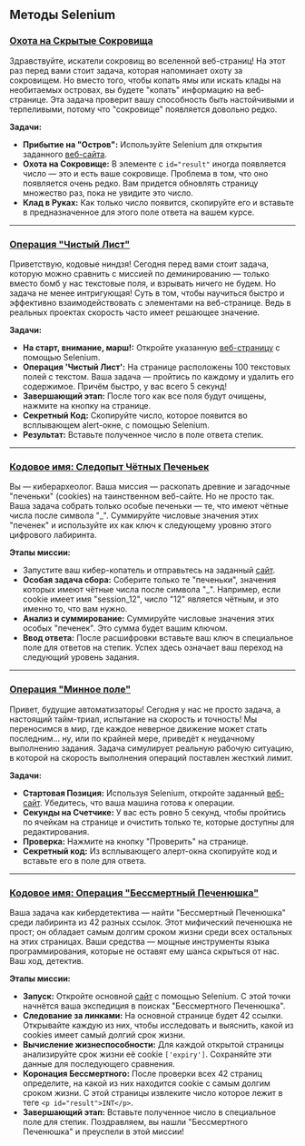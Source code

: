 ## Методы Selenium

### [Охота на Скрытые Сокровища](https://github.com/vypiemzalyubov/qa-automation/blob/main/Selenium/Selenium%20Python/2.%20Selenium%20methods/task_1.py)

Здравствуйте, искатели сокровищ во вселенной веб-страниц! На этот раз перед вами стоит задача, которая напоминает охоту за сокровищем. Но вместо того, чтобы копать ямы или искать клады на необитаемых островах, вы будете "копать" информацию на веб-странице. Эта задача проверит вашу способность быть настойчивыми и терпеливыми, потому что "сокровище" появляется довольно редко.

**Задачи:**
- **Прибытие на "Остров":** Используйте Selenium для открытия заданного [веб-сайта](https://parsinger.ru/methods/1/index.html).
- **Охота на Сокровище:** В элементе с `id="result"` иногда появляется число — это и есть ваше сокровище. Проблема в том, что оно появляется очень редко. Вам придется обновлять страницу множество раз, пока не увидите это число.
- **Клад в Руках:** Как только число появится, скопируйте его и вставьте в предназначенное для этого поле ответа на вашем курсе.

---

### [Операция "Чистый Лист"](https://github.com/vypiemzalyubov/qa-automation/blob/main/Selenium/Selenium%20Python/2.%20Selenium%20methods/task_2.py)

Приветствую, кодовые ниндзя! Сегодня перед вами стоит задача, которую можно сравнить с миссией по деминированию — только вместо бомб у нас текстовые поля, и взрывать ничего не будем. Но задача не менее интригующая! Суть в том, чтобы научиться быстро и эффективно взаимодействовать с элементами на веб-странице. Ведь в реальных проектах скорость часто имеет решающее значение.

**Задачи:**
- **На старт, внимание, марш!:** Откройте указанную [веб-страницу](https://parsinger.ru/selenium/5.5/1/1.html) с помощью Selenium. 
- **Операция 'Чистый Лист':** На странице расположены 100 текстовых полей с текстом. Ваша задача — пройтись по каждому и удалить его содержимое. Причём быстро, у вас всего 5 секунд!
- **Завершающий этап:** После того как все поля будут очищены, нажмите на кнопку на странице.
- **Секретный Код:** Скопируйте число, которое появится во всплывающем alert-окне, с помощью Selenium.
- **Результат:** Вставьте полученное число в поле ответа степик.

---

### [Кодовое имя: Следопыт Чётных Печеньек](https://github.com/vypiemzalyubov/qa-automation/blob/main/Selenium/Selenium%20Python/2.%20Selenium%20methods/task_3.py)

Вы — киберархеолог. Ваша миссия — раскопать древние и загадочные "печеньки" (cookies) на таинственном веб-сайте. Но не просто так. Ваша задача собрать только особые печеньки — те, что имеют чётные числа после символа "_". Суммируйте числовые значения этих "печенек" и используйте их как ключ к следующему уровню этого цифрового лабиринта.

**Этапы миссии:**
- Запустите ваш кибер-копатель и отправьтесь на заданный [сайт](https://parsinger.ru/methods/3/index.html).
- **Особая задача сбора:** Соберите только те "печеньки", значения которых имеют чётные числа после символа "_". Например, если cookie имеет имя "session_12", число "12" является чётным, и это именно то, что вам нужно.
- **Анализ и суммирование:** Суммируйте числовые значения этих особых "печенек". Это сумма будет вашим ключом.
- **Ввод ответа:** После расшифровки вставьте ваш ключ в специальное поле для ответов на степик. Успех здесь означает ваш переход на следующий уровень задания.

---

### [Операция "Минное поле"](https://github.com/vypiemzalyubov/qa-automation/blob/main/Selenium/Selenium%20Python/2.%20Selenium%20methods/task_4.py)

Привет, будущие автоматизаторы! Сегодня у нас не просто задача, а настоящий тайм-триал, испытание на скорость и точность! Мы переносимся в мир, где каждое неверное движение может стать последним... ну, или по крайней мере, приведёт к неудачному выполнению задания. Задача симулирует реальную рабочую ситуацию, в которой на скорость выполнения операций поставлен жесткий лимит.

**Задачи:**
- **Стартовая Позиция:** Используя Selenium, откройте заданный [веб-сайт](https://parsinger.ru/selenium/5.5/2/1.html). Убедитесь, что ваша машина готова к операции.
- **Секунды на Счетчике:** У вас есть ровно 5 секунд, чтобы пройтись по ячейкам на странице и очистить только те, которые доступны для редактирования.
- **Проверка:** Нажмите на кнопку "Проверить" на странице.
- **Секретный код:** Из всплывающего алерт-окна скопируйте код и вставьте его в поле для ответа.

---

### [ Кодовое имя: Операция "Бессмертный Печенюшка"](https://github.com/vypiemzalyubov/qa-automation/blob/main/Selenium/Selenium%20Python/2.%20Selenium%20methods/task_5.py)

Ваша задача как кибердетектива — найти "Бессмертный Печенюшка" среди лабиринта из 42 разных ссылок. Этот мифический печенюшка не прост; он обладает самым долгим сроком жизни среди всех остальных на этих страницах. Ваши средства — мощные инструменты языка программирования, которые не оставят ему шанса скрыться от нас. Ваш ход, детектив.

**Этапы миссии:**
- **Запуск:** Откройте основной [сайт](https://parsinger.ru/methods/5/index.html) с помощью Selenium. С этой точки начнётся ваша экспедиция в поисках "Бессмертного Печенюшка".
- **Следование за линками:** На основной странице будет 42 ссылки. Открывайте каждую из них, чтобы исследовать и выяснить, какой из cookies имеет самый долгий срок жизни.
- **Вычисление жизнеспособности:** Для каждой открытой страницы анализируйте срок жизни её cookie `['expiry']`. Сохраняйте эти данные для последующего сравнения.
- **Коронация Бессмертного:** После проверки всех 42 страниц определите, на какой из них находится cookie с самым долгим сроком жизни. С этой страницы извлеките число которое лежит в  теге `<p id="result">INT</p>`.
- **Завершающий этап:** Вставьте полученное число в специальное поле для степик. Поздравляем, вы нашли "Бессмертного Печенюшка" и преуспели в этой миссии!
